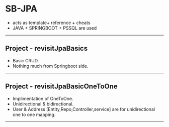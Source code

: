 # SB-JPA
- acts as template+ reference + cheats
- JAVA + SPRINGBOOT + PSSQL are used
-------
## Project - revisitJpaBasics
- Basic CRUD.
- Nothing much from Springboot side.
---
## Project - revisitJpaBasicOneToOne
- Implimentation of OneToOne.
- Unidirectional & bidirectional.
- User & Address [Entity,Repo,Controller,service] are for unidirectional one to one mapping.
---
